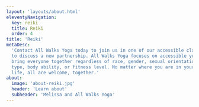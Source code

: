 ```yaml
---
layout: 'layouts/about.html'
eleventyNavigation:
  key: reiki
  title: Reiki
  order: 4
title: 'Reiki'
metaDesc:
  'Contact All Walks Yoga today to join us in one of our accessible classes or
  to discuss a new partnership. All Walks Yoga focuses on accessible yoga to
  bring everyone together regardless of race, gender, sexual orientation, body
  type, body ability, or fitness level. No matter where you are in your walk of
  life, all are welcome, together.'
about:
  image: 'about-reiki.jpg'
  header: 'Learn about'
  subheader: 'Melissa and All Walks Yoga'
---
```

